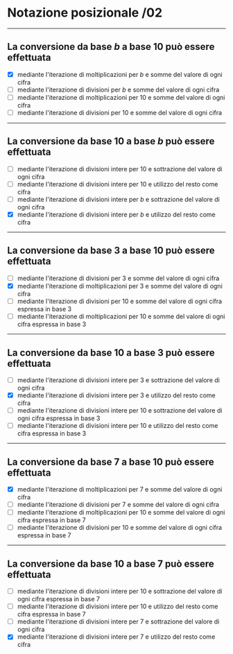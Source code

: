 # Notazione posizionale /02

---

## La conversione da base $b$ a base $10$ può essere effettuata

- [x] mediante l'iterazione di moltiplicazioni per $b$ e somme del valore di ogni cifra
- [ ] mediante l'iterazione di divisioni per $b$ e somme del valore di ogni cifra
- [ ] mediante l'iterazione di moltiplicazioni per $10$ e somme del valore di ogni cifra
- [ ] mediante l'iterazione di divisioni per $10$ e somme del valore di ogni cifra

---

## La conversione da base $10$ a base $b$ può essere effettuata

- [ ] mediante l'iterazione di divisioni intere per $10$ e sottrazione del valore di ogni cifra
- [ ] mediante l'iterazione di divisioni intere per $10$ e utilizzo del resto come cifra
- [ ] mediante l'iterazione di divisioni intere per $b$ e sottrazione del valore di ogni cifra
- [x] mediante l'iterazione di divisioni intere per $b$ e utilizzo del resto come cifra

---

## La conversione da base $3$ a base $10$ può essere effettuata

- [ ] mediante l'iterazione di divisioni per $3$ e somme del valore di ogni cifra
- [x] mediante l'iterazione di moltiplicazioni per $3$ e somme del valore di ogni cifra
- [ ] mediante l'iterazione di divisioni per $10$ e somme del valore di ogni cifra espressa in base $3$
- [ ] mediante l'iterazione di moltiplicazioni per $10$ e somme del valore di ogni cifra espressa in base $3$

---

## La conversione da base $10$ a base $3$ può essere effettuata

- [ ] mediante l'iterazione di divisioni intere per $3$ e sottrazione del valore di ogni cifra
- [x] mediante l'iterazione di divisioni intere per $3$ e utilizzo del resto come cifra
- [ ] mediante l'iterazione di divisioni intere per $10$ e sottrazione del valore di ogni cifra espressa in base $3$
- [ ] mediante l'iterazione di divisioni intere per $10$ e utilizzo del resto come cifra espressa in base $3$

---

## La conversione da base $7$ a base $10$ può essere effettuata

- [x] mediante l'iterazione di moltiplicazioni per $7$ e somme del valore di ogni cifra
- [ ] mediante l'iterazione di divisioni per $7$ e somme del valore di ogni cifra
- [ ] mediante l'iterazione di moltiplicazioni per $10$ e somme del valore di ogni cifra espressa in base $7$
- [ ] mediante l'iterazione di divisioni per $10$ e somme del valore di ogni cifra espressa in base $7$

---

## La conversione da base $10$ a base $7$ può essere effettuata

- [ ] mediante l'iterazione di divisioni intere per $10$ e sottrazione del valore di ogni cifra espressa in base $7$
- [ ] mediante l'iterazione di divisioni intere per $10$ e utilizzo del resto come cifra espressa in base $7$
- [ ] mediante l'iterazione di divisioni intere per $7$ e sottrazione del valore di ogni cifra
- [x] mediante l'iterazione di divisioni intere per $7$ e utilizzo del resto come cifra
